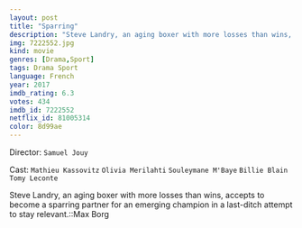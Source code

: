 ```yaml
---
layout: post
title: "Sparring"
description: "Steve Landry, an aging boxer with more losses than wins, accepts to become a sparring partner for an emerging champion in a last-ditch attempt to stay relevant.::Max Borg.."
img: 7222552.jpg
kind: movie
genres: [Drama,Sport]
tags: Drama Sport 
language: French
year: 2017
imdb_rating: 6.3
votes: 434
imdb_id: 7222552
netflix_id: 81005314
color: 8d99ae
---
```

Director: `Samuel Jouy`  

Cast: `Mathieu Kassovitz` `Olivia Merilahti` `Souleymane M'Baye` `Billie Blain` `Tomy Leconte` 

Steve Landry, an aging boxer with more losses than wins, accepts to become a sparring partner for an emerging champion in a last-ditch attempt to stay relevant.::Max Borg